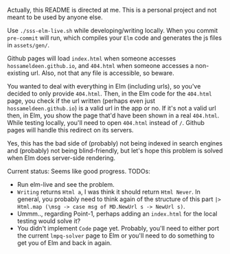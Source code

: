 Actually, this README is directed at me. This is a personal project and not meant to be used by anyone else.

Use `./sss-elm-live.sh` while developing/writing locally. When you commit `pre-commit` will run, which compiles your `Elm` code and generates the js files in `assets/gen/`.

Github pages will load `index.html` when someone accesses `hossameldeen.github.io`, and `404.html` when someone accesses a non-existing url. Also, not that any file is accessible, so beware.

You wanted to deal with everything in Elm (including urls), so you've decided to only provide `404.html`. Then, in the Elm code for the `404.html` page, you check if the url written (perhaps even just `hossameldeen.github.io`) is a valid url in the app or no. If it's not a valid url then, in Elm, you show the page that'd have been shown in a real `404.html`.  
While testing locally, you'll need to open `404.html` instead of `/`. Github pages will handle this redirect on its servers.

Yes, this has the bad side of (probably) not being indexed in search engines and (probably) not being blind-friendly, but let's hope this problem is solved when Elm does server-side rendering.

Current status: Seems like good progress. TODOs:
- Run elm-live and see the problem.
- `Writing` returns `Html a`, I was think it should return `Html Never`. In general, you probably need to think again of the structure of this part `|> Html.map (\msg -> case msg of MD.NewUrl s -> NewUrl s)`.
- Ummm.., regarding Point-1, perhaps adding an `index.html` for the local testing would solve it?
- You didn't implement `Code` page yet. Probably, you'll need to either port the current `lmpq-solver` page to Elm or you'll need to do something to get you of Elm and back in again.
